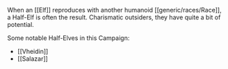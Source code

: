When an [[Elf]] reproduces with another humanoid [[generic/races/Race]], a Half-Elf is often the result. Charismatic outsiders, they have quite a bit of potential.

Some notable Half-Elves in this Campaign:
* [[Vheidin]]
* [[Salazar]]